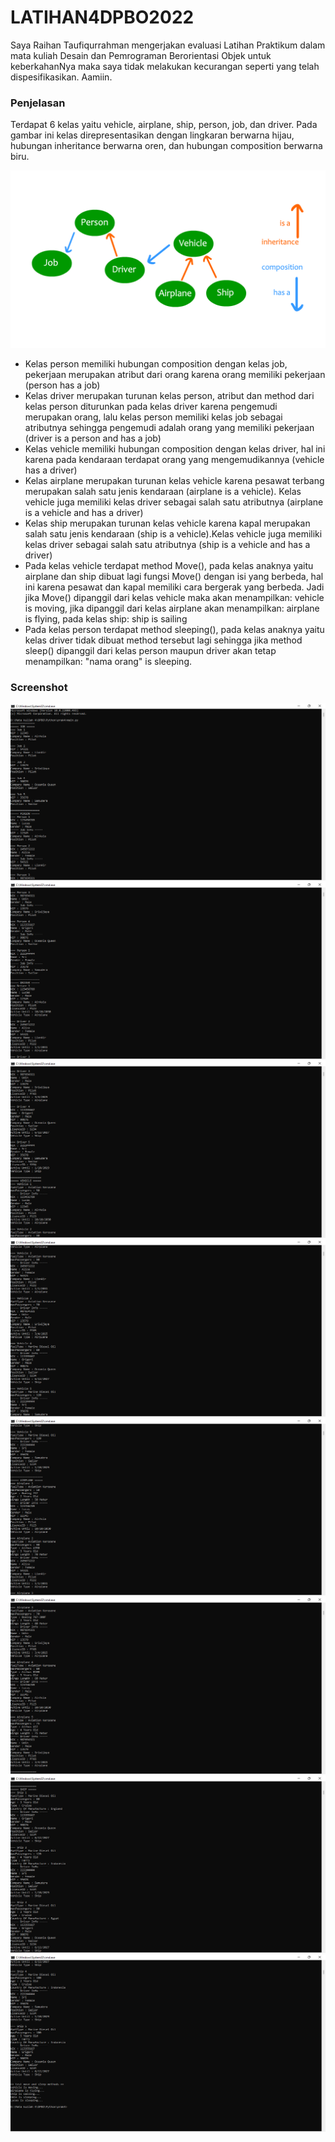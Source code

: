 # LATIHAN4DPBO2022

Saya Raihan Taufiqurrahman mengerjakan evaluasi Latihan Praktikum dalam mata kuliah Desain dan Pemrograman Berorientasi Objek untuk keberkahanNya maka saya tidak melakukan kecurangan seperti yang telah dispesifikasikan. Aamiin.

### Penjelasan
Terdapat 6 kelas yaitu vehicle, airplane, ship, person, job, dan driver. Pada gambar ini kelas direpresentasikan dengan lingkaran berwarna hijau, hubungan inheritance berwarna oren, dan hubungan composition berwarna biru.

![gambar_penjelasan](https://github.com/raihantaufiq/LATIHAN4DPBO2022/blob/main/Hubungan%20antar%20kelas.png?raw=true)

- Kelas person memiliki hubungan composition dengan kelas job, pekerjaan merupakan atribut dari orang karena orang memiliki pekerjaan (person has a job)
- Kelas driver merupakan turunan kelas person, atribut dan method dari kelas person diturunkan pada kelas driver karena pengemudi merupakan orang, lalu kelas person memiliki kelas job sebagai atributnya sehingga pengemudi adalah orang yang memiliki pekerjaan (driver is a person and has a job)
- Kelas vehicle memiliki hubungan composition dengan kelas driver, hal ini karena pada kendaraan terdapat orang yang mengemudikannya (vehicle has a driver)
- Kelas airplane merupakan turunan kelas vehicle karena pesawat terbang merupakan salah satu jenis kendaraan (airplane is a vehicle). Kelas vehicle juga memiliki kelas driver sebagai salah satu atributnya (airplane is a vehicle and has a driver)
- Kelas ship merupakan turunan kelas vehicle karena kapal merupakan salah satu jenis kendaraan (ship is a vehicle).Kelas vehicle juga memiliki kelas driver sebagai salah satu atributnya (ship is a vehicle and has a driver)
- Pada kelas vehicle terdapat method Move(), pada kelas anaknya yaitu airplane dan ship dibuat lagi fungsi Move() dengan isi yang berbeda, hal ini karena pesawat dan kapal memiliki cara bergerak yang berbeda. Jadi jika Move() dipanggil dari kelas vehicle maka akan menampilkan: vehicle is moving, jika dipanggil dari kelas airplane akan menampilkan: airplane is flying, pada kelas ship: ship is sailing
- Pada kelas person terdapat method sleeping(), pada kelas anaknya yaitu kelas driver tidak dibuat method tersebut lagi sehingga jika method sleep() dipanggil dari kelas person maupun driver akan tetap menampilkan: "nama orang" is sleeping.


### Screenshot
![1](https://github.com/raihantaufiq/LATIHAN4DPBO2022/blob/main/Screenshot%20(1).png?raw=true)
![2](https://github.com/raihantaufiq/LATIHAN4DPBO2022/blob/main/Screenshot%20(2).png?raw=true)
![3](https://github.com/raihantaufiq/LATIHAN4DPBO2022/blob/main/Screenshot%20(3).png?raw=true)
![4](https://github.com/raihantaufiq/LATIHAN4DPBO2022/blob/main/Screenshot%20(4).png?raw=true)
![5](https://github.com/raihantaufiq/LATIHAN4DPBO2022/blob/main/Screenshot%20(5).png?raw=true)
![6](https://github.com/raihantaufiq/LATIHAN4DPBO2022/blob/main/Screenshot%20(6).png?raw=true)
![7](https://github.com/raihantaufiq/LATIHAN4DPBO2022/blob/main/Screenshot%20(7).png?raw=true)
![8](https://github.com/raihantaufiq/LATIHAN4DPBO2022/blob/main/Screenshot%20(8).png?raw=true)
